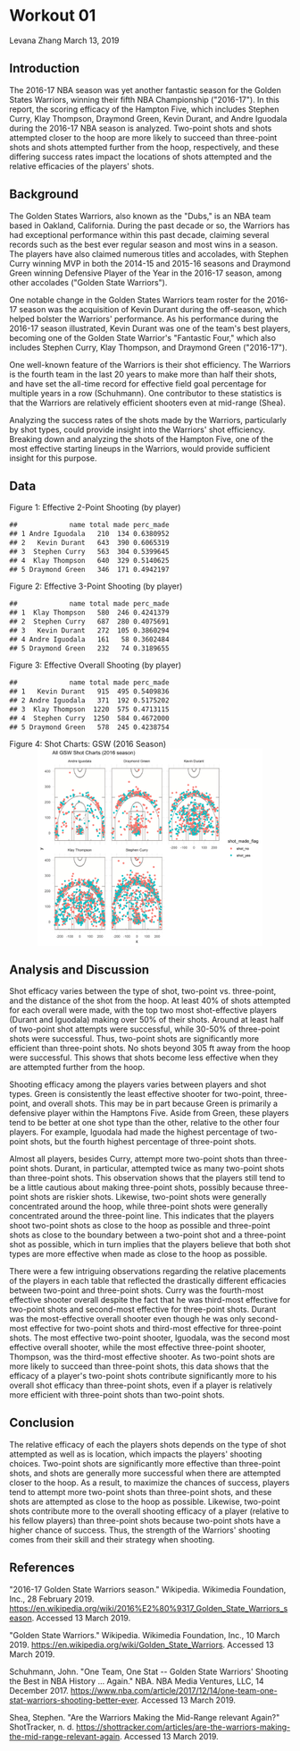 Workout 01
================
Levana Zhang
March 13, 2019

Introduction
------------

The 2016-17 NBA season was yet another fantastic season for the Golden States Warriors, winning their fifth NBA Championship ("2016-17"). In this report, the scoring efficacy of the Hampton Five, which includes Stephen Curry, Klay Thompson, Draymond Green, Kevin Durant, and Andre Iguodala during the 2016-17 NBA season is analyzed. Two-point shots and shots attempted closer to the hoop are more likely to succeed than three-point shots and shots attempted further from the hoop, respectively, and these differing success rates impact the locations of shots attempted and the relative efficacies of the players' shots.

Background
----------

The Golden States Warriors, also known as the "Dubs," is an NBA team based in Oakland, California. During the past decade or so, the Warriors has had exceptional performance within this past decade, claiming several records such as the best ever regular season and most wins in a season. The players have also claimed numerous titles and accolades, with Stephen Curry winning MVP in both the 2014-15 and 2015-16 seasons and Draymond Green winning Defensive Player of the Year in the 2016-17 season, among other accolades ("Golden State Warriors").

One notable change in the Golden States Warriors team roster for the 2016-17 season was the acquisition of Kevin Durant during the off-season, which helped bolster the Warriors' performance. As his performance during the 2016-17 season illustrated, Kevin Durant was one of the team's best players, becoming one of the Golden State Warrior's "Fantastic Four," which also includes Stephen Curry, Klay Thompson, and Draymond Green ("2016-17").

One well-known feature of the Warriors is their shot efficiency. The Warriors is the fourth team in the last 20 years to make more than half their shots, and have set the all-time record for effective field goal percentage for multiple years in a row (Schuhmann). One contributor to these statistics is that the Warriors are relatively efficient shooters even at mid-range (Shea).

Analyzing the success rates of the shots made by the Warriors, particularly by shot types, could provide insight into the Warriors' shot efficiency. Breaking down and analyzing the shots of the Hampton Five, one of the most effective starting lineups in the Warriors, would provide sufficient insight for this purpose.

Data
----

Figure 1: Effective 2-Point Shooting (by player)

    ##             name total made perc_made
    ## 1 Andre Iguodala   210  134 0.6380952
    ## 2   Kevin Durant   643  390 0.6065319
    ## 3  Stephen Curry   563  304 0.5399645
    ## 4  Klay Thompson   640  329 0.5140625
    ## 5 Draymond Green   346  171 0.4942197

Figure 2: Effective 3-Point Shooting (by player)

    ##             name total made perc_made
    ## 1  Klay Thompson   580  246 0.4241379
    ## 2  Stephen Curry   687  280 0.4075691
    ## 3   Kevin Durant   272  105 0.3860294
    ## 4 Andre Iguodala   161   58 0.3602484
    ## 5 Draymond Green   232   74 0.3189655

Figure 3: Effective Overall Shooting (by player)

    ##             name total made perc_made
    ## 1   Kevin Durant   915  495 0.5409836
    ## 2 Andre Iguodala   371  192 0.5175202
    ## 3  Klay Thompson  1220  575 0.4713115
    ## 4  Stephen Curry  1250  584 0.4672000
    ## 5 Draymond Green   578  245 0.4238754

Figure 4: Shot Charts: GSW (2016 Season) <img src="../images/gsw-shot-charts.png" width="80%" style="display: block; margin: auto;" />

Analysis and Discussion
-----------------------

Shot efficacy varies between the type of shot, two-point vs. three-point, and the distance of the shot from the hoop. At least 40% of shots attempted for each overall were made, with the top two most shot-effective players (Durant and Iguodala) making over 50% of their shots. Around at least half of two-point shot attempts were successful, while 30-50% of three-point shots were successful. Thus, two-point shots are significantly more efficient than three-point shots. No shots beyond 305 ft away from the hoop were successful. This shows that shots become less effective when they are attempted further from the hoop.

Shooting efficacy among the players varies between players and shot types. Green is consistently the least effective shooter for two-point, three-point, and overall shots. This may be in part because Green is primarily a defensive player within the Hamptons Five. Aside from Green, these players tend to be better at one shot type than the other, relative to the other four players. For example, Iguodala had made the highest percentage of two-point shots, but the fourth highest percentage of three-point shots.

Almost all players, besides Curry, attempt more two-point shots than three-point shots. Durant, in particular, attempted twice as many two-point shots than three-point shots. This observation shows that the players still tend to be a little cautious about making three-point shots, possibly because three-point shots are riskier shots. Likewise, two-point shots were generally concentrated around the hoop, while three-point shots were generally concentrated around the three-point line. This indicates that the players shoot two-point shots as close to the hoop as possible and three-point shots as close to the boundary between a two-point shot and a three-point shot as possible, which in turn implies that the players believe that both shot types are more effective when made as close to the hoop as possible.

There were a few intriguing observations regarding the relative placements of the players in each table that reflected the drastically different efficacies between two-point and three-point shots. Curry was the fourth-most effective shooter overall despite the fact that he was third-most effective for two-point shots and second-most effective for three-point shots. Durant was the most-effective overall shooter even though he was only second-most effective for two-point shots and third-most effective for three-point shots. The most effective two-point shooter, Iguodala, was the second most effective overall shooter, while the most effective three-point shooter, Thompson, was the third-most effective shooter. As two-point shots are more likely to succeed than three-point shots, this data shows that the efficacy of a player's two-point shots contribute significantly more to his overall shot efficacy than three-point shots, even if a player is relatively more efficient with three-point shots than two-point shots.

Conclusion
----------

The relative efficacy of each the players shots depends on the type of shot attempted as well as is location, which impacts the players' shooting choices. Two-point shots are significantly more effective than three-point shots, and shots are generally more successful when there are attempted closer to the hoop. As a result, to maximize the chances of success, players tend to attempt more two-point shots than three-point shots, and these shots are attempted as close to the hoop as possible. Likewise, two-point shots contribute more to the overall shooting efficacy of a player (relative to his fellow players) than three-point shots because two-point shots have a higher chance of success. Thus, the strength of the Warriors' shooting comes from their skill and their strategy when shooting.

References
----------

"2016-17 Golden State Warriors season." Wikipedia. Wikimedia Foundation, Inc., 28 February 2019. <https://en.wikipedia.org/wiki/2016%E2%80%9317_Golden_State_Warriors_season>. Accessed 13 March 2019.

"Golden State Warriors." Wikipedia. Wikimedia Foundation, Inc., 10 March 2019. <https://en.wikipedia.org/wiki/Golden_State_Warriors>. Accessed 13 March 2019.

Schuhmann, John. "One Team, One Stat -- Golden State Warriors' Shooting the Best in NBA History ... Again." NBA. NBA Media Ventures, LLC, 14 December 2017. <https://www.nba.com/article/2017/12/14/one-team-one-stat-warriors-shooting-better-ever>. Accessed 13 March 2019.

Shea, Stephen. "Are the Warriors Making the Mid-Range relevant Again?" ShotTracker, n. d. <https://shottracker.com/articles/are-the-warriors-making-the-mid-range-relevant-again>. Accessed 13 March 2019.
